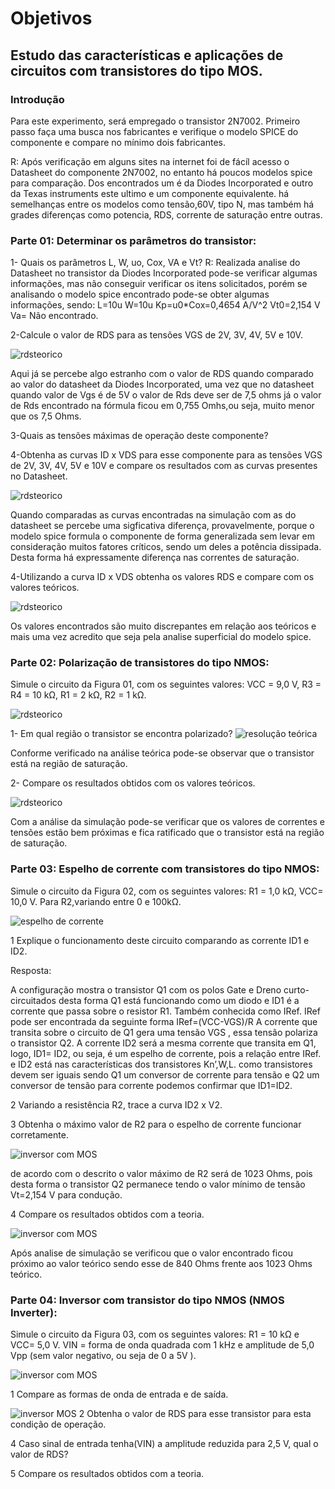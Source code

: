 # Objetivos
## Estudo das características e aplicações de circuitos com transistores do tipo MOS.
### Introdução
Para este experimento, será empregado o transistor 2N7002.
Primeiro passo faça uma busca nos fabricantes e verifique o modelo SPICE do
componente e compare no mínimo dois fabricantes.

R: Após verificação em alguns sites na internet foi de fácíl acesso o Datasheet do componente 2N7002, no entanto há poucos modelos spice para comparação. Dos encontrados um é da Diodes Incorporated e outro da Texas instruments este ultimo e um componente equivalente.
há semelhanças entre os modelos como tensão,60V, tipo N, mas também há grades diferenças como potencia, RDS, corrente de saturação entre outras.

### Parte 01: Determinar os parâmetros do transistor:
1- Quais os parâmetros L, W, uo, Cox, VA e Vt?
R: Realizada analise do Datasheet no transistor da Diodes Incorporated pode-se verificar algumas informações, mas não conseguir verificar os itens solicitados, porém se analisando o modelo spice encontrado pode-se obter algumas informações, sendo:
L=10u
W=10u
Kp=u0*Cox=0,4654 A/V^2
Vt0=2,154 V
Va= Não encontrado.

2-Calcule o valor de RDS para as tensões VGS de 2V, 3V, 4V, 5V e 10V.

![rdsteorico](/Imagens/parte4/rdsteorico.JPG)

Aqui já se percebe algo estranho com o valor de RDS quando comparado ao valor do datasheet da Diodes Incorporated, uma vez que no datasheet quando valor de Vgs é de 5V o valor de Rds deve ser de 7,5 ohms já o valor de Rds encontrado na fórmula ficou em 0,755 Omhs,ou seja, muito menor que os 7,5 Ohms.

3-Quais as tensões máximas de operação deste componente?

4-Obtenha as curvas ID x VDS para esse componente para as tensões VGS de 2V, 3V, 4V, 5V e 10V e compare os resultados com as curvas presentes no Datasheet.

![rdsteorico](/Imagens/parte4/curva2.JPG)

Quando comparadas as curvas encontradas na simulação com as do datasheet se percebe uma sigficativa diferença, provavelmente, porque o modelo spice formula o componente de forma generalizada sem levar em consideração muitos fatores críticos, sendo um deles a potência dissipada. Desta forma há expressamente diferença nas correntes de saturação.

4-Utilizando a curva ID x VDS obtenha os valores RDS e compare com os valores teóricos.

![rdsteorico](/Imagens/parte4/RDS2.JPG)

Os valores encontrados são muito discrepantes em relação aos teóricos e mais uma vez acredito que seja pela analise superficial do modelo spice.


### Parte 02: Polarização de transistores do tipo NMOS:

Simule o circuito da Figura 01, com os seguintes valores: VCC = 9,0 V, R3 = R4 = 10 kΩ, R1 = 2 kΩ, R2 = 1 kΩ.

![rdsteorico](/Imagens/parte4/modelo.JPG)

1- Em qual região o transistor se encontra polarizado?
![resolução teórica](/Imagens/parte4/mos.jpg)

Conforme verificado na análise teórica pode-se observar que o transistor está na região de saturação.


2- Compare os resultados obtidos com os valores teóricos.

![rdsteorico](/Imagens/parte4/mossaturação.JPG)

Com a análise da simulação pode-se verificar que os valores de correntes e tensões estão bem próximas e fica ratificado que o transistor está na região de saturação.

### Parte 03: Espelho de corrente com transistores do tipo NMOS:

Simule o circuito da Figura 02, com os seguintes valores: R1 = 1,0 kΩ, VCC= 10,0 V. Para R2,variando entre 0 e 100kΩ.

![espelho de corrente ](/Imagens/parte4/espelho.JPG)

1 Explique o funcionamento deste circuito comparando as corrente ID1 e ID2.

Resposta:

A configuração mostra o transistor Q1 com os polos Gate e Dreno curto-circuitados desta forma Q1 está funcionando como um diodo e ID1 é a corrente que passa sobre o resistor R1. Também conhecida como IRef.
IRef pode ser encontrada da seguinte forma IRef=(VCC-VGS)/R
A corrente que transita sobre o circuito de Q1 gera uma tensão VGS , essa tensão polariza o transistor Q2. A corrente ID2 será a mesma corrente que transita em Q1, logo, ID1= ID2, ou seja, é um espelho de corrente, pois a relação entre IRef. e ID2 está nas características dos transistores Kn’,W,L. como transistores devem ser iguais sendo Q1 um conversor de corrente para tensão e Q2 um conversor de tensão para corrente podemos confirmar que ID1=ID2.


2 Variando a resistência R2, trace a curva ID2 x V2.


3 Obtenha o máximo valor de R2 para o espelho de corrente funcionar corretamente.

![inversor com MOS ](/Imagens/parte4/teoricomos.jpg)

de acordo com o descrito o valor máximo de R2 será de 1023 Ohms, pois desta forma o transistor Q2 permanece tendo o valor mínimo de tensão Vt=2,154 V para condução.


4 Compare os resultados obtidos com a teoria.

![inversor com MOS ](/Imagens/parte4/zeroohms.jpg)

Após analise de simulação se verificou que o valor encontrado ficou próximo ao valor teórico sendo esse de 840 Ohms frente aos 1023 Ohms teórico.


### Parte 04: Inversor com transistor do tipo NMOS (NMOS Inverter):

Simule o circuito da Figura 03, com os seguintes valores: R1 = 10 kΩ e VCC= 5,0 V.
VIN = forma de onda quadrada com 1 kHz e amplitude de 5,0 Vpp (sem valor negativo, ou seja de 0 a 5V ).

![inversor com MOS ](/Imagens/parte4/inversorcommos.JPG)

1 Compare as formas de onda de entrada e de saída.

![inversor MOS](/Imagens/parte4/curvainveroramos.JPG)
2 Obtenha o valor de RDS para esse transistor para esta condição de operação.

4 Caso sinal de entrada tenha(VIN) a amplitude reduzida para 2,5 V, qual o valor de RDS?

5 Compare os resultados obtidos com a teoria.
